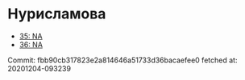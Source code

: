 # Нурисламова
- [35: NA](35.md)
- [36: NA](36.md)

Commit: fbb90cb317823e2a814646a51733d36bacaefee0
 fetched at: 20201204-093239
